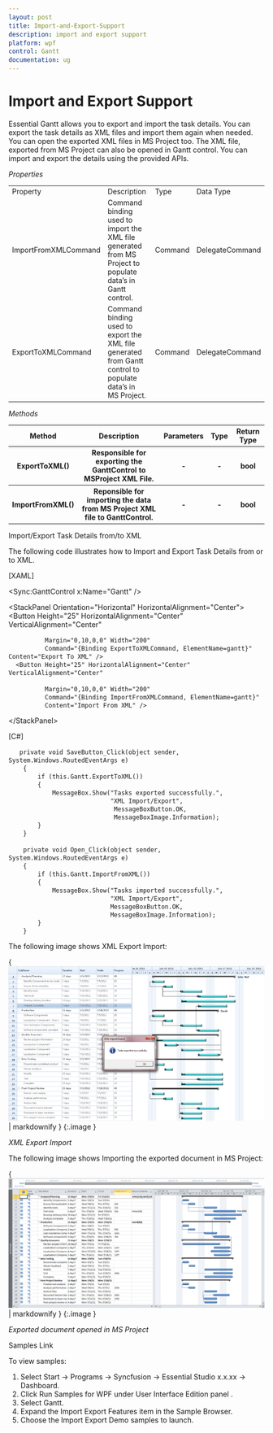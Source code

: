 ```yaml
---
layout: post
title: Import-and-Export-Support
description: import and export support
platform: wpf
control: Gantt
documentation: ug
---
```


# Import and Export Support

Essential Gantt allows you to export and import the task details. You can export the task details as XML files and import them again when needed. You can open the exported XML files in MS Project too. The XML file, exported from MS Project can also be opened in Gantt control. You can import and export the details using the provided APIs.

_Properties_

<table>
<tr>
<td>
Property </td><td>
Description </td><td>
Type </td><td>
Data Type </td></tr>
<tr>
<td>
ImportFromXMLCommand</td><td>
Command binding used to import the XML file generated from MS Project to populate data’s in Gantt control.</td><td>
Command</td><td>
DelegateCommand</td></tr>
<tr>
<td>
ExportToXMLCommand</td><td>
Command binding used to export the XML file generated from Gantt control to populate data’s in MS Project.</td><td>
Command</td><td>
DelegateCommand</td></tr>
</table>


_Methods_

<table>
<tr>
<th>
Method </th><th>
Description </th><th>
Parameters </th><th>
Type </th><th>
Return Type </th></tr>
<tr>
<th>
ExportToXML()</th><th>
Responsible for exporting the GanttControl to MSProject XML File.</th><th>
-</th><th>
-</th><th>
bool</th></tr>
<tr>
<th>
ImportFromXML()</th><th>
Reponsible for importing the data from MS Project XML file to GanttControl.</th><th>
-</th><th>
-</th><th>
bool</th></tr>
</table>


Import/Export Task Details from/to XML

The following code illustrates how to Import and Export Task Details from or to XML.



[XAML]

&lt;Sync:GanttControl x:Name="Gantt" /&gt;


&lt;StackPanel Orientation="Horizontal" HorizontalAlignment="Center"&gt;
      <Button Height="25" HorizontalAlignment="Center" VerticalAlignment="Center" 

              Margin="0,10,0,0" Width="200"                    
              Command="{Binding ExportToXMLCommand, ElementName=gantt}"                    Content="Export To XML" />
      <Button Height="25" HorizontalAlignment="Center" VerticalAlignment="Center" 

              Margin="0,10,0,0" Width="200"
              Command="{Binding ImportFromXMLCommand, ElementName=gantt}"
              Content="Import From XML" />
&lt;/StackPanel&gt;



[C#]

       private void SaveButton_Click(object sender, System.Windows.RoutedEventArgs e)
        {
            if (this.Gantt.ExportToXML())
            {
                MessageBox.Show("Tasks exported successfully.", 
                                "XML Import/Export", 
                                 MessageBoxButton.OK, 
                                 MessageBoxImage.Information);
            }
        }

        private void Open_Click(object sender, System.Windows.RoutedEventArgs e)
        {
            if (this.Gantt.ImportFromXML())
            {
                MessageBox.Show("Tasks imported successfully.", 
                                "XML Import/Export", 
                                MessageBoxButton.OK, 
                                MessageBoxImage.Information);
            }
        }





The following image shows XML Export Import:



{ ![](Import-and-Export-Support_images/Import-and-Export-Support_img1.png) | markdownify }
{:.image }


_XML Export Import_



The following image shows Importing the exported document in MS Project: 



{ ![](Import-and-Export-Support_images/Import-and-Export-Support_img2.png) | markdownify }
{:.image }


_Exported document opened in MS Project_



Samples Link

To view samples: 

1. Select Start -> Programs -> Syncfusion -> Essential Studio x.x.xx -> Dashboard.
1. Click Run Samples for WPF under User Interface Edition panel .
2. Select Gantt.
3. Expand the Import Export Features item in the Sample Browser.
4. Choose the Import Export Demo samples to launch.



